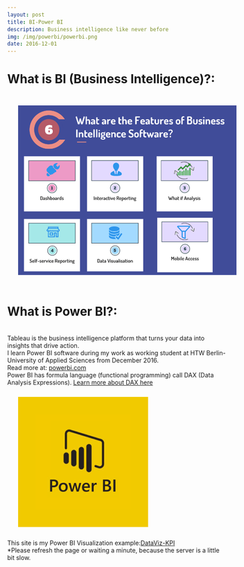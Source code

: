 ```yaml
---
layout: post
title: BI-Power BI
description: Business intelligence like never before
img: /img/powerbi/powerbi.png
date: 2016-12-01
---
```


# What is BI (Business Intelligence)?:
<img class="center" src="/img/bi/BI.PNG" style="padding:25px">


# What is Power BI?:
<Br>
Tableau is the business intelligence platform that turns your data into insights that drive action. 
<Br>
I learn Power BI software during my work as working student at HTW Berlin-University of Applied Sciences from December 2016.
<Br>
Read more at: <a href="https://powerbi.microsoft.com/en-us/"> powerbi.com</a>
<Br>
 Power BI has formula language (functional programming) call DAX (Data Analysis Expressions). 
<a href="https://msdn.microsoft.com/en-us/query-bi/dax/dax-function-reference"> Learn more about DAX here</a>
<img class="col one right" src="/img/powerbi/powerbi.png" style="padding:25px">
<Br>
 This site is my Power BI Visualization example:<a href="https://itsmecevi.github.io/dataviz-kpi/">DataViz-KPI</a>
 <Br>
 *Please refresh the page or waiting a minute, because the server is a little bit slow.
